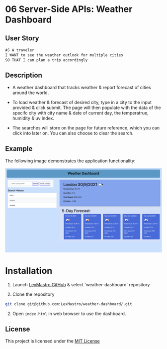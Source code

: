 # 06 Server-Side APIs: Weather Dashboard

## User Story

```
AS A traveler
I WANT to see the weather outlook for multiple cities
SO THAT I can plan a trip accordingly
```

## Description

* A weather dashboard that tracks weather & report forecast of cities around the world.

* To load weather & forecast of desired city, type in a city to the input provided & click submit. The page will then populate with the data of the specifc city with city name & date of current day, the temperatrue, humidity & uv index.

* The searches will store on the page for future reference, which you can click into later on. You can also choose to clear the search.


## Example
The following image demonstrates the application functionality:

![image of full webpage of work day scheduler](./Assets/site-demo.png)


# Installation
1. Launch [LexMastro GitHub](https://github.com/LexMastro) & select 'weather-dashboard' repository

2. Clone the repository 
```bash
git clone git@github.com:LexMastro/weather-dashboard/.git
```
2. Open `index.html` in web browser to use the dashboard.


## License 
This project is licensed under the [MIT License](LICENSE)